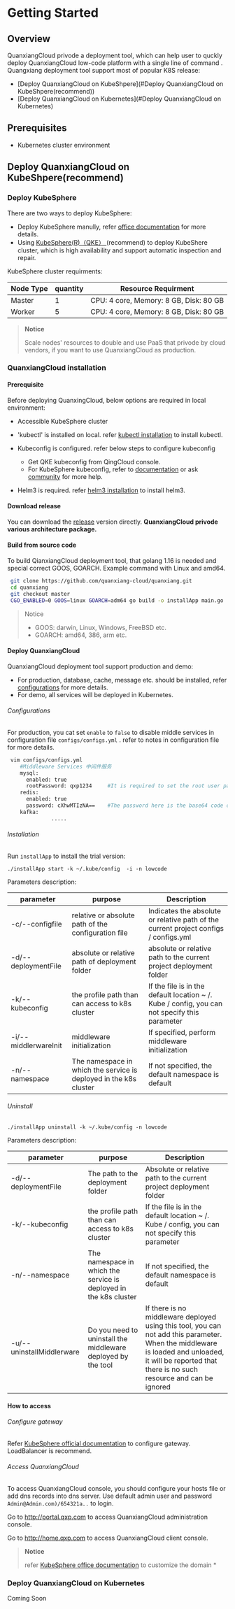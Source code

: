# Getting Started

## Overview

QuanxiangCloud privode a deployment tool, which can help user to quckly deploy QuanxiangCloud low-code platform with a single line of command . Quangxiang deployment tool support most of popular K8S release: 

- [Deploy QuanxiangCloud on KubeShpere](#Deploy QuanxiangCloud on KubeShpere(recommend))
- [Deploy QuanxiangCloud on Kubernetes](#Deploy QuanxiangCloud on Kubernetes)

## Prerequisites 

* Kubernetes cluster environment 

## Deploy QuanxiangCloud on KubeShpere(recommend)

### Deploy KubeSphere

There are two ways to deploy KubeSphere: 

- Deploy KubeSphere manully, refer [office documentation](!https://kubesphere.io/docs/) for more details.
- Using  [KubeSphere(R)（QKE） ](https://docsv3.qingcloud.com/container/qke/)(recommend) to deploy  KubeShere cluster, which is high availability and support automatic inspection and repair. 

 KubeSphere cluster requirments:

| Node Type | quantity | Resource Requirment                    |
| --------- | -------- | -------------------------------------- |
| Master    | 1        | CPU: 4 core, Memory: 8 GB, Disk: 80 GB |
| Worker    | 5        | CPU: 4 core, Memory: 8 GB, Disk: 80 GB |

>**Notice**
>
>Scale nodes' resources to double and use PaaS that privode by cloud vendors, if you want to use QuanxiangCloud as production.

### QuanxiangCloud installation

#### Prerequisite

Before deploying QuanxingCloud,  below options are required in local environment:

- Accessible KubeSphere cluster 
- 'kubectl' is installed on local. refer [kubectl installation](!https://kubernetes.io/docs/tasks/tools/) to install kubectl.
- Kubeconfig is configured. refer below steps to configure kubeconfig
  - Get QKE kubeconfig from QingCloud console.
  - For KubeSphere kubeconfig, refer to [documentation](!https://kubesphere.com.cn/docs/) or ask [community](!https://github.com/kubesphere) for more help.

- Helm3 is required. refer [helm3 installation](!https://helm.sh/docs/intro/install/) to install helm3.

#### Download release

You can download the  [release](!https://github.com/quanxiang-cloud/quanxiang/releases)  version directly.    **QuanxiangCloud privode various architecture package.**

#### Build from source code

To build QianxiangCloud deployment tool, that golang 1.16 is needed and special correct GOOS, GOARCH. Example  command with Linux and amd64.

```bash
 git clone https://github.com/quanxiang-cloud/quanxiang.git
 cd quanxiang
 git checkout master
 CGO_ENABLED=0 GOOS=linux GOARCH=adm64 go build -o installApp main.go
```

> Notice
>
> - GOOS: darwin, Linux, Windows, FreeBSD etc.
> - GOARCH: amd64, 386, arm etc.

#### Deploy QuanxiangCloud

QuanxiangCloud deployment tool support production and demo:

- For production,  database, cache,  message etc. should be installed, refer [configurations](#Configurations) for more details.
- For demo, all services will be deployed in Kubernetes.

###### Configurations

For production,  you cat set  `enable`  to `false` to disable middle services in configuration file `configs/configs.yml` . refer to notes in configuration file for more details. 

```bash
 vim configs/configs.yml
    #Middleware Services 中间件服务
    mysql:
      enabled: true
      rootPassword: qxp1234     #It is required to set the root user password if enabled equal to true    设置root用户密码 enabled为true时必填
    redis:
      enabled: true
      password: cXhwMTIzNA==    #The password here is the base64 code of the password. For example, the base64 code of qxp1234 is cxhwmjm0cg==  这里的password为密码的base64编码，比如qxp1234的base64编码为cXhwMjM0Cg==
    kafka:
              .....
```

###### Installation

Run  `installApp`  to install the trial version:

```
./installApp start -k ~/.kube/config  -i -n lowcode
```

Parameters description:

| parameter            | purpose                                                      | Description                                                  |
| -------------------- | ------------------------------------------------------------ | ------------------------------------------------------------ |
| -c/--configfile      | relative or absolute path of the configuration file          | Indicates the absolute or relative path of the current project configs / configs.yml |
| -d/--deploymentFile  | absolute or relative path of deployment folder               | absolute or relative path to the current project deployment folder |
| -k/--kubeconfig      | the profile path than can access to k8s cluster              | If the file is in the default location ~ /. Kube / config, you can not specify this parameter |
| -i/--middlerwareInit | middleware initialization                                    | If specified, perform middleware initialization              |
| -n/--namespace       | The namespace in which the service is deployed in the k8s cluster | If not specified, the default namespace is default           |

###### Uninstall

```
./installApp uninstall -k ~/.kube/config -n lowcode
```

Parameters description:

| parameter | purpose |Description  |
-------|------|----------
| -d/--deploymentFile | The path to the deployment folder  | Absolute or relative path to the current project deployment folder  |
| -k/--kubeconfig | the profile path than can access to k8s cluster  | If the file is in the default location ~ /. Kube / config, you can not specify this parameter |
| -n/--namespace | The namespace in which the service is deployed in the k8s cluster | If not specified, the default namespace is default |
| -u/--uninstallMiddlerware | Do you need to uninstall the middleware deployed by the tool | If there is no middleware deployed using this tool, you can not add this parameter. When the middleware is loaded and unloaded, it will be reported that there is no such resource and can be ignored |

#### How to access

###### Configure gateway

Refer [KubeSphere official documentation](https://kubesphere.io/docs/project-administration/project-gateway/) to configure gateway. LoadBalancer is recommend.

###### Access QuanxiangCloud

To access QuanxiangCloud console,  you should configure your hosts file or add dns records into dns server.  Use default admin user and password `Admin@Admin.com)/654321a..` to login.

Go to http://portal.qxp.com to access QuanxiangCloud administration console. 

Go to http://home.qxp.com to access QuanxiangCloud client console. 

> **Notice**
>
> refer [KubeSphere office documentation](https://kubesphere.io/zh/docs/project-user-guide/application-workloads/routes/) to customize the domain *



### Deploy QuanxiangCloud on Kubernetes

Coming Soon

